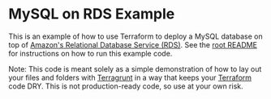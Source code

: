 # MySQL on RDS Example

This is an example of how to use Terraform to deploy a MySQL database on top of [Amazon's Relational Database Service
(RDS)](https://aws.amazon.com/rds/). See the [root README](/README.md) for instructions on how to run this example code. 

Note: This code is meant solely as a simple demonstration of how to lay out your files and folders with 
[Terragrunt](https://github.com/tnn-gruntwork-io/terragrunt) in a way that keeps your [Terraform](https://www.terraform.io) 
code DRY. This is not production-ready code, so use at your own risk.
